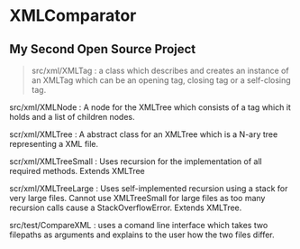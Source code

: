 # XMLComparator
## My Second Open Source Project

>src/xml/XMLTag : a class which describes and creates an instance of an XMLTag which can be an opening tag, closing tag or a self-closing tag. 

src/xml/XMLNode : A node for the XMLTree which consists of a tag which it holds and a list of children nodes. 

scr/xml/XMLTree : A abstract class for an XMLTree which is a N-ary tree representing a XML file. 

scr/xml/XMLTreeSmall : Uses recursion for the implementation of all required methods. Extends XMLTree

scr/xml/XMLTreeLarge : Uses self-implemented recursion using a stack for very large files. Cannot use XMLTreeSmall for large 
files as too many recursion calls cause a StackOverflowError. Extends XMLTree. 

src/test/CompareXML : uses a comand line interface which takes two filepaths as arguments and explains to the user how the two files differ. 
